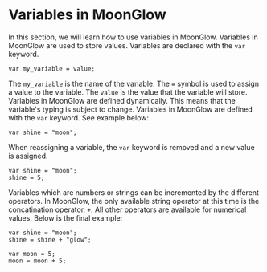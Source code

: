<!-- variable.md -->

# Variables in MoonGlow

In this section, we will learn how to use variables in MoonGlow.
Variables in MoonGlow are used to store values. Variables are declared with the `var` keyword.

```MoonGlow
var my_variable = value;
```

The `my_variable` is the name of the variable. The `=` symbol is used to assign a value to the variable. The `value` is the value that the variable will store. Variables in MoonGlow are defined dynamically. This means that the variable's typing is subject to change. Variables in MoonGlow are defined with the `var` keyword. See example below:

```MoonGlow
var shine = "moon";
```

When reassigning a variable, the `var` keyword is removed and a new value is assigned.

```MoonGlow
var shine = "moon";
shine = 5;
```

Variables which are numbers or strings can be incremented by the different operators. In MoonGlow, the only available string operator at this time is the concatination operator, `+`. All other operators are available for numerical values. Below is the final example:

```MoonGlow
var shine = "moon";
shine = shine + "glow";

var moon = 5;
moon = moon + 5;
```
